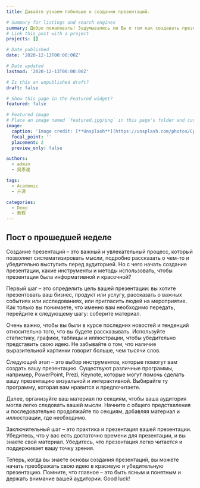 ```yaml
---
title: Давайте узнаем побольше о создании презентаций.

# Summary for listings and search engines
summary: Добро пожаловать! Задумывались ли Вы о том как создавать презентации? Сейчас я Вам расскажу.
# Link this post with a project
projects: []

# Date published
date: '2020-12-13T00:00:00Z'

# Date updated
lastmod: '2020-12-13T00:00:00Z'

# Is this an unpublished draft?
draft: false

# Show this page in the Featured widget?
featured: false

# Featured image
# Place an image named `featured.jpg/png` in this page's folder and customize its options here.
image:
  caption: 'Image credit: [**Unsplash**](https://unsplash.com/photos/CpkOjOcXdUY)'
  focal_point: ''
  placement: 2
  preview_only: false

authors:
  - admin
  - 吳恩達

tags:
  - Academic
  - 开源

categories:
  - Demo
  - 教程
---
```



## Пост о прошедшей неделе
Создание презентаций – это важный и увлекательный процесс, который позволяет систематизировать мысли, подробно рассказать о чем-то и убедительно выступить перед аудиторией. Но с чего начать создание презентации, какие инструменты и методы использовать, чтобы презентация была информативной и красочной?

Первый шаг – это определить цель вашей презентации: вы хотите презентовать ваш бизнес, продукт или услугу, рассказать о важных событиях или исследованиях, или пригласить людей на мероприятие. Как только вы понимаете, что именно вам необходимо передать, перейдите к следующему шагу: соберите материал.

Очень важно, чтобы вы были в курсе последних новостей и тенденций относительно того, что вы будете рассказывать. Используйте статистику, графики, таблицы и иллюстрации, чтобы убедительно представить свою идею. Не забывайте о том, что наличие выразительной картинки говорит больше, чем тысячи слов.

Cледующий этап – это выбор инструментов, которые помогут вам создать вашу презентацию. Существуют различные программы, например, PowerPoint, Prezi, Keynote, которые могут помочь сделать вашу презентацию визуальной и интерактивной. Выбирайте ту программу, которая вам нравится и предпочитаете.

Далее, организуйте ваш материал по секциям, чтобы ваша аудитория могла легко следовать вашей мысли. Начните с общего представления и последовательно продолжайте по секциям, добавляя материал и иллюстрации, где необходимо.

Заключительный шаг – это практика и презентация вашей презентации. Убедитесь, что у вас есть достаточно времени для презентации, и вы знаете свой материал. Убедитесь, что презентация легко читается и поддерживает вашу точку зрения.

Теперь, когда вы знаете основы создания презентаций, вы можете начать преображать свою идею в красивую и убедительную презентацию. Помните, что главное – это быть ясным и понятным и держать внимание вашей аудитории. Good luck!
